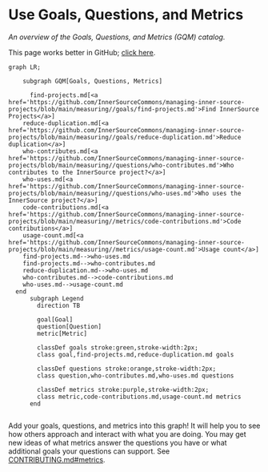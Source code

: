 # Use Goals, Questions, and Metrics

*An overview of the Goals, Questions, and Metrics (GQM) catalog.*

This page works better in GitHub; [click here](https://bit.ly/3tOrsbO).

<!--- 

WARNING: Changes to this graph are overwritten by a GitHub workflow. 

To update this graph, add new goals, questions, and metrics to the following directores.

./goals
./questions
./metrics

A GitHub workflow will automatically update this graph with your changes.

See this README.md file for more information about how to add goals, questions, and metrics.

./gqm_gen/README.md

To test your changes see this README.md file.

../scripts/gqm_gen/README.md

--->

```mermaid
graph LR;

    subgraph GQM[Goals, Questions, Metrics]

      find-projects.md[<a href='https://github.com/InnerSourceCommons/managing-inner-source-projects/blob/main/measuring//goals/find-projects.md'>Find InnerSource Projects</a>]
    reduce-duplication.md[<a href='https://github.com/InnerSourceCommons/managing-inner-source-projects/blob/main/measuring//goals/reduce-duplication.md'>Reduce duplication</a>]
    who-contributes.md[<a href='https://github.com/InnerSourceCommons/managing-inner-source-projects/blob/main/measuring//questions/who-contributes.md'>Who contributes to the InnerSource project?</a>]
    who-uses.md[<a href='https://github.com/InnerSourceCommons/managing-inner-source-projects/blob/main/measuring//questions/who-uses.md'>Who uses the InnerSource project?</a>]
    code-contributions.md[<a href='https://github.com/InnerSourceCommons/managing-inner-source-projects/blob/main/measuring//metrics/code-contributions.md'>Code contributions</a>]
    usage-count.md[<a href='https://github.com/InnerSourceCommons/managing-inner-source-projects/blob/main/measuring//metrics/usage-count.md'>Usage count</a>]
    find-projects.md-->who-uses.md
    find-projects.md-->who-contributes.md
    reduce-duplication.md-->who-uses.md
    who-contributes.md-->code-contributions.md
    who-uses.md-->usage-count.md
  end
      subgraph Legend
        direction TB

        goal[Goal]
        question[Question]
        metric[Metric]

        classDef goals stroke:green,stroke-width:2px;
        class goal,find-projects.md,reduce-duplication.md goals

        classDef questions stroke:orange,stroke-width:2px;
        class question,who-contributes.md,who-uses.md questions

        classDef metrics stroke:purple,stroke-width:2px;
        class metric,code-contributions.md,usage-count.md metrics
      end  
  
```

Add your goals, questions, and metrics into this graph!  It will help you to see how others approach and interact with what you are doing.
You may get new ideas of what metrics answer the questions you have or what additional goals your questions can support.
See [CONTRIBUTING.md#metrics].

[CONTRIBUTING.md#metrics]: https://github.com/InnerSourceCommons/managing-inner-source-projects/blob/main/CONTRIBUTING.md#metrics

